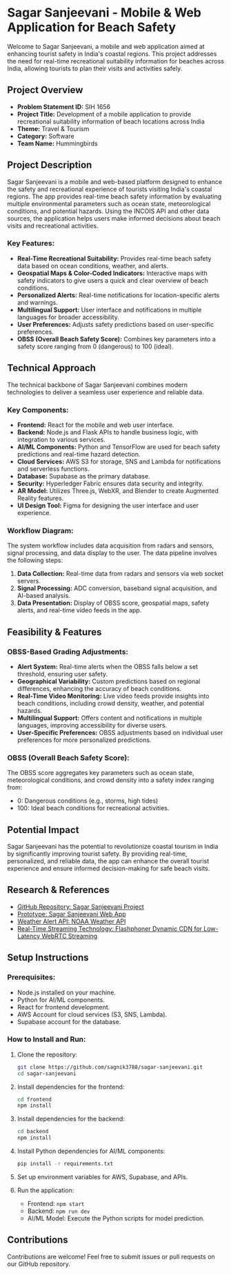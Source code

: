 # Sagar Sanjeevani - Mobile & Web Application for Beach Safety

Welcome to Sagar Sanjeevani, a mobile and web application aimed at enhancing tourist safety in India's coastal regions. This project addresses the need for real-time recreational suitability information for beaches across India, allowing tourists to plan their visits and activities safely.

## Project Overview

- **Problem Statement ID:** SIH 1656
- **Project Title:** Development of a mobile application to provide recreational suitability information of beach locations across India
- **Theme:** Travel & Tourism
- **Category:** Software
- **Team Name:** Hummingbirds

## Project Description

Sagar Sanjeevani is a mobile and web-based platform designed to enhance the safety and recreational experience of tourists visiting India's coastal regions. The app provides real-time beach safety information by evaluating multiple environmental parameters such as ocean state, meteorological conditions, and potential hazards. Using the INCOIS API and other data sources, the application helps users make informed decisions about beach visits and recreational activities.

### Key Features:

- **Real-Time Recreational Suitability:** Provides real-time beach safety data based on ocean conditions, weather, and alerts.
- **Geospatial Maps & Color-Coded Indicators:** Interactive maps with safety indicators to give users a quick and clear overview of beach conditions.
- **Personalized Alerts:** Real-time notifications for location-specific alerts and warnings.
- **Multilingual Support:** User interface and notifications in multiple languages for broader accessibility.
- **User Preferences:** Adjusts safety predictions based on user-specific preferences.
- **OBSS (Overall Beach Safety Score):** Combines key parameters into a safety score ranging from 0 (dangerous) to 100 (ideal).

## Technical Approach

The technical backbone of Sagar Sanjeevani combines modern technologies to deliver a seamless user experience and reliable data.

### Key Components:

- **Frontend:** React for the mobile and web user interface.
- **Backend:** Node.js and Flask APIs to handle business logic, with integration to various services.
- **AI/ML Components:** Python and TensorFlow are used for beach safety predictions and real-time hazard detection.
- **Cloud Services:** AWS S3 for storage, SNS and Lambda for notifications and serverless functions.
- **Database:** Supabase as the primary database.
- **Security:** Hyperledger Fabric ensures data security and integrity.
- **AR Model:** Utilizes Three.js, WebXR, and Blender to create Augmented Reality features.
- **UI Design Tool:** Figma for designing the user interface and user experience.

### Workflow Diagram:

The system workflow includes data acquisition from radars and sensors, signal processing, and data display to the user. The data pipeline involves the following steps:

1. **Data Collection:** Real-time data from radars and sensors via web socket servers.
2. **Signal Processing:** ADC conversion, baseband signal acquisition, and AI-based analysis.
3. **Data Presentation:** Display of OBSS score, geospatial maps, safety alerts, and real-time video feeds in the app.

## Feasibility & Features

### OBSS-Based Grading Adjustments:

- **Alert System:** Real-time alerts when the OBSS falls below a set threshold, ensuring user safety.
- **Geographical Variability:** Custom predictions based on regional differences, enhancing the accuracy of beach conditions.
- **Real-Time Video Monitoring:** Live video feeds provide insights into beach conditions, including crowd density, weather, and potential hazards.
- **Multilingual Support:** Offers content and notifications in multiple languages, improving accessibility for diverse users.
- **User-Specific Preferences:** OBSS adjustments based on individual user preferences for more personalized predictions.

### OBSS (Overall Beach Safety Score):

The OBSS score aggregates key parameters such as ocean state, meteorological conditions, and crowd density into a safety index ranging from:

- 0: Dangerous conditions (e.g., storms, high tides)
- 100: Ideal beach conditions for recreational activities.

## Potential Impact

Sagar Sanjeevani has the potential to revolutionize coastal tourism in India by significantly improving tourist safety. By providing real-time, personalized, and reliable data, the app can enhance the overall tourist experience and ensure informed decision-making for safe beach visits.

## Research & References

- [GitHub Repository: Sagar Sanjeevani Project](https://github.com/sagnik3788/sagar-sanjeevani.git)
- [Prototype: Sagar Sanjeevani Web App](https://example.com/sagar-sanjeevani-prototype)
- [Weather Alert API: NOAA Weather API](https://www.weather.gov/documentation/services-web-api)
- [Real-Time Streaming Technology: Flashphoner Dynamic CDN for Low-Latency WebRTC Streaming](https://flashphoner.com/dynamic-cdn-for-low-latency-webrtc-streaming/)

## Setup Instructions

### Prerequisites:

- Node.js installed on your machine.
- Python for AI/ML components.
- React for frontend development.
- AWS Account for cloud services (S3, SNS, Lambda).
- Supabase account for the database.

### How to Install and Run:

1. Clone the repository:
   ```bash
   git clone https://github.com/sagnik3788/sagar-sanjeevani.git
   cd sagar-sanjeevani
   ```

2. Install dependencies for the frontend:
   ```bash
   cd frontend
   npm install
   ```

3. Install dependencies for the backend:
   ```bash
   cd backend
   npm install
   ```

4. Install Python dependencies for AI/ML components:
   ```bash
   pip install -r requirements.txt
   ```

5. Set up environment variables for AWS, Supabase, and APIs.

6. Run the application:
   - Frontend: `npm start`
   - Backend: `npm run dev`
   - AI/ML Model: Execute the Python scripts for model prediction.

## Contributions

Contributions are welcome! Feel free to submit issues or pull requests on our GitHub repository.
